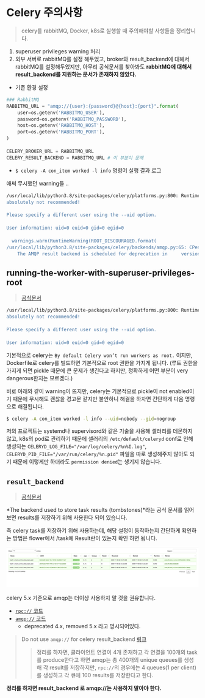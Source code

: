 # Celery 주의사항
> celery를 rabbitMQ, Docker, k8s로 실행할 때 주의해야할 사항들을 정리합니다.

1. superuser privileges warning 처리
2. 외부 서버로 rabbitMQ를 설정 해두었고, broker와 result_backend에 대해서 rabbitMQ를 설정해두었지만, 아무리 공식문서를 찾아봐도 **rabbitMQ에 대해서 result_backend를 지원하는 문서가 존재하지 않았다.**

- 기존 환경 설정
```python
### RabbitMQ
RABBITMQ_URL = "amqp://{user}:{password}@{host}:{port}".format(
    user=os.getenv('RABBITMQ_USER'),
    password=os.getenv('RABBITMQ_PASSWORD'),
    host=os.getenv('RABBITMQ_HOST'),
    port=os.getenv('RABBITMQ_PORT'),
)

CELERY_BROKER_URL = RABBITMQ_URL
CELERY_RESULT_BACKEND = RABBITMQ_URL # 이 부분이 문제
```


- `$ celery -A con_item worked -l info` 명령어 실행 결과 로그


애써 무시했던 warning들 .. 

```bash
/usr/local/lib/python3.8/site-packages/celery/platforms.py:800: RuntimeWarning: You're running the worker with superuser privileges: this is
absolutely not recommended!   

Please specify a different user using the --uid option.

User information: uid=0 euid=0 gid=0 egid=0

  warnings.warn(RuntimeWarning(ROOT_DISCOURAGED.format(
/usr/local/lib/python3.8/site-packages/celery/backends/amqp.py:65: CPendingDeprecationWarning:
    The AMQP result backend is scheduled for deprecation in     version 4.0 and removal in version v5.0.     Please use RPC backend or a persistent backend.

```

## running-the-worker-with-superuser-privileges-root
> [공식문서](https://docs.celeryproject.org/en/latest/userguide/daemonizing.html#running-the-worker-with-superuser-privileges-root)

```bash
/usr/local/lib/python3.8/site-packages/celery/platforms.py:800: RuntimeWarning: You're running the worker with superuser privileges: this is
absolutely not recommended!   

Please specify a different user using the --uid option.

User information: uid=0 euid=0 gid=0 egid=0
```

기본적으로 celery는 `By default Celery won’t run workers as root.` 이지만, Dockerfile로 celery를 빌드하면 기본적으로 root 권한을 가지게 됩니다. 
(루트 권한을 가지게 되면 pickle 때문에 큰 문제가 생긴다고 하지만, 정확하게 어떤 부분이 very dangerous한지는 모르겠다.) 

비로 아래와 같이 warning이 뜨지만, celery는 기본적으로 pickle이 not enabled이기 때문에 무시해도 괜찮을 경고문 같지만 불안하니 해결을 하자면 간단하게 다음 명령으로 해결됩니다.

```bash
$ celery -A con_item worked -l info --uid=nobody --gid=nogroup
```


저의 프로젝트는 systemd나 supervisord와 같은 기술을 사용해 셀러리를 데몬하지 않고, k8s의 pod로 관리하기 때문에 셀러리의 `/etc/default/celeryd` conf로 인해 생성되는 
`CELERYD_LOG_FILE="/var/log/celery/%n%I.log"`, `CELERYD_PID_FILE="/var/run/celery/%n.pid"` 파일을 따로 생성해주지 않아도 되기 때문에 이렇게만 하더라도 `permission denied`는 생기지 않습니다.




## `result_backend`
> [공식문서](https://docs.celeryproject.org/en/stable/userguide/configuration.html#result-backend)

*The backend used to store task results (tombstones)*라는 공식 문서를 읽어보면 results를 저장하기 위해 사용한다 되어 있습니다. 

즉 celery task를 저장하기 위해 사용하는데, 해당 설정이 동작하는지 간단하게 확인하는 방법은 flower에서 /task에 Result란이 있는지 확인 하면 됩니다.

![](./assets/flower.png)

celery 5.x 기준으로 amqp는 더이상 사용하지 말 것을 권유합니다.

- [`rpc://` 코드](https://github.com/celery/celery/blob/a3c377474ab1109a26de5169066a4fae0d30524b/celery/backends/rpc.py)
- [`amqp://` 코드](https://github.com/celery/celery/blob/a3c377474ab1109a26de5169066a4fae0d30524b/celery/backends/amqp.py)
  - deprecated 4.x, removed 5.x 라고 명시되어있다.


> Do not use `amqp://` for celery result_backend [링크](https://stackoverflow.com/a/48921731)
>> 정리를 하자면, 클라이언트 연결이 4개 존재하고 각 연결을 100개의 task를 produce한다고 하면 amqp는 총 400개의 unique queues를 생성해 각 result를 저장하지만, `rpc://`의 경우에는 4 queues(1 per client)를 생성하고 각 큐에 100 results를 저장한다고 한다. 

**정리를 하자면 result_backend 로 amqp://는 사용하지 말아야 한다.**


